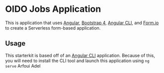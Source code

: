 OIDO Jobs Application
====================================
This is application that uses [Angular](https://angular.io), [Bootstrap 4](https://getbootstrap.com/), [Angular CLI](https://cli.angular.io), and [Form.io](https://form.io) to create a Serverless form-based application.

Usage
---------
This starterkit is based off of an [Angular CLI](https://cli.angular.io/) application. Because of this, you will need to install the CLI tool and launch this application using ```ng serve```
 Arfoui Adel
